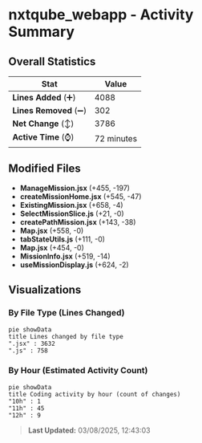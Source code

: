 # nxtqube_webapp - Activity Summary 

## Overall Statistics

| Stat                   | Value                                                             |
| ---------------------- | ----------------------------------------------------------------- |
| **Lines Added** (➕)   | 4088                                          |
| **Lines Removed** (➖) | 302                                        |
| **Net Change** (↕)    | 3786                |
| **Active Time** (⌚)   | 72 minutes |


## Modified Files
- **ManageMission.jsx** (+455, -197)
- **createMissionHome.jsx** (+545, -47)
- **ExistingMission.jsx** (+658, -4)
- **SelectMissionSlice.js** (+21, -0)
- **createPathMission.jsx** (+143, -38)
- **Map.jsx** (+558, -0)
- **tabStateUtils.js** (+111, -0)
- **Map.jsx** (+454, -0)
- **MissionInfo.jsx** (+519, -14)
- **useMissionDisplay.js** (+624, -2)

## Visualizations

### By File Type (Lines Changed)

```mermaid
pie showData
title Lines changed by file type
".jsx" : 3632
".js" : 758
```

### By Hour (Estimated Activity Count)

```mermaid
pie showData
title Coding activity by hour (count of changes)
"10h" : 1
"11h" : 45
"12h" : 9
```


> **Last Updated:** 03/08/2025, 12:43:03